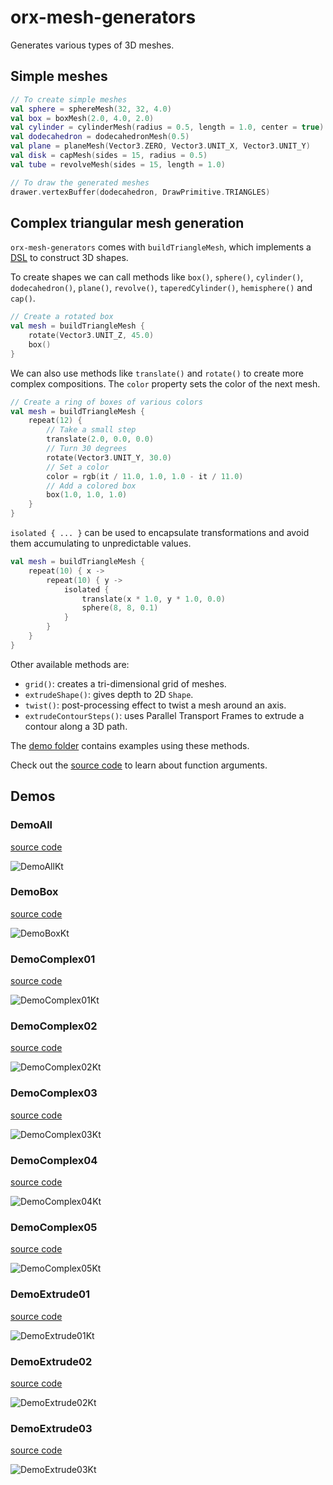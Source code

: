 # orx-mesh-generators

Generates various types of 3D meshes.

## Simple meshes

```kotlin
// To create simple meshes
val sphere = sphereMesh(32, 32, 4.0)
val box = boxMesh(2.0, 4.0, 2.0)
val cylinder = cylinderMesh(radius = 0.5, length = 1.0, center = true)
val dodecahedron = dodecahedronMesh(0.5)
val plane = planeMesh(Vector3.ZERO, Vector3.UNIT_X, Vector3.UNIT_Y)
val disk = capMesh(sides = 15, radius = 0.5)
val tube = revolveMesh(sides = 15, length = 1.0)

// To draw the generated meshes
drawer.vertexBuffer(dodecahedron, DrawPrimitive.TRIANGLES)
```

## Complex triangular mesh generation

`orx-mesh-generators` comes with `buildTriangleMesh`, which
implements a [DSL](https://en.wikipedia.org/wiki/Domain-specific_language) 
to construct 3D shapes.

To create shapes we can call methods like `box()`, `sphere()`,
`cylinder()`, `dodecahedron()`, `plane()`, `revolve()`,
`taperedCylinder()`, `hemisphere()` and `cap()`.

```kotlin
// Create a rotated box
val mesh = buildTriangleMesh {
    rotate(Vector3.UNIT_Z, 45.0)
    box()
}
```

We can also use methods like `translate()` and `rotate()` to create
more complex compositions. The `color` property sets the color of
the next mesh.

```kotlin
// Create a ring of boxes of various colors
val mesh = buildTriangleMesh {
    repeat(12) {
        // Take a small step
        translate(2.0, 0.0, 0.0)
        // Turn 30 degrees
        rotate(Vector3.UNIT_Y, 30.0)
        // Set a color
        color = rgb(it / 11.0, 1.0, 1.0 - it / 11.0)
        // Add a colored box
        box(1.0, 1.0, 1.0)
    }
}
```

`isolated { ... }` can be used to encapsulate transformations and
avoid them accumulating to unpredictable values.

```kotlin
val mesh = buildTriangleMesh {
    repeat(10) { x ->
        repeat(10) { y ->
            isolated {
                translate(x * 1.0, y * 1.0, 0.0)
                sphere(8, 8, 0.1)
            }
        }
    }
}
```

Other available methods are:

- `grid()`: creates a tri-dimensional grid of meshes.
- `extrudeShape()`: gives depth to 2D `Shape`.
- `twist()`: post-processing effect to twist a mesh around an axis. 
- `extrudeContourSteps()`: uses Parallel Transport Frames to extrude a contour along a 3D path. 

The [demo folder](src/jvmDemo/kotlin) contains examples using these methods.

Check out the [source code](src/commonMain/kotlin) to learn about function arguments.

<!-- __demos__ -->
## Demos
### DemoAll
[source code](src/jvmDemo/kotlin/DemoAll.kt)

![DemoAllKt](https://raw.githubusercontent.com/openrndr/orx/media/orx-mesh-generators/images/DemoAllKt.png)

### DemoBox
[source code](src/jvmDemo/kotlin/DemoBox.kt)

![DemoBoxKt](https://raw.githubusercontent.com/openrndr/orx/media/orx-mesh-generators/images/DemoBoxKt.png)

### DemoComplex01
[source code](src/jvmDemo/kotlin/DemoComplex01.kt)

![DemoComplex01Kt](https://raw.githubusercontent.com/openrndr/orx/media/orx-mesh-generators/images/DemoComplex01Kt.png)

### DemoComplex02
[source code](src/jvmDemo/kotlin/DemoComplex02.kt)

![DemoComplex02Kt](https://raw.githubusercontent.com/openrndr/orx/media/orx-mesh-generators/images/DemoComplex02Kt.png)

### DemoComplex03
[source code](src/jvmDemo/kotlin/DemoComplex03.kt)

![DemoComplex03Kt](https://raw.githubusercontent.com/openrndr/orx/media/orx-mesh-generators/images/DemoComplex03Kt.png)

### DemoComplex04
[source code](src/jvmDemo/kotlin/DemoComplex04.kt)

![DemoComplex04Kt](https://raw.githubusercontent.com/openrndr/orx/media/orx-mesh-generators/images/DemoComplex04Kt.png)

### DemoComplex05
[source code](src/jvmDemo/kotlin/DemoComplex05.kt)

![DemoComplex05Kt](https://raw.githubusercontent.com/openrndr/orx/media/orx-mesh-generators/images/DemoComplex05Kt.png)

### DemoExtrude01
[source code](src/jvmDemo/kotlin/DemoExtrude01.kt)

![DemoExtrude01Kt](https://raw.githubusercontent.com/openrndr/orx/media/orx-mesh-generators/images/DemoExtrude01Kt.png)

### DemoExtrude02
[source code](src/jvmDemo/kotlin/DemoExtrude02.kt)

![DemoExtrude02Kt](https://raw.githubusercontent.com/openrndr/orx/media/orx-mesh-generators/images/DemoExtrude02Kt.png)

### DemoExtrude03
[source code](src/jvmDemo/kotlin/DemoExtrude03.kt)

![DemoExtrude03Kt](https://raw.githubusercontent.com/openrndr/orx/media/orx-mesh-generators/images/DemoExtrude03Kt.png)
